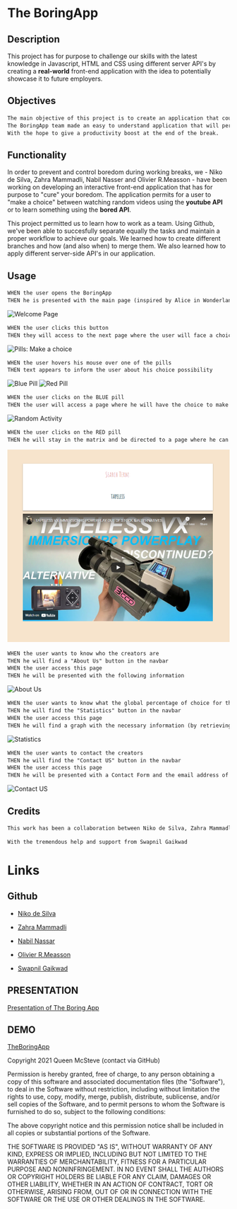 # **The BoringApp**

## Description

This project has for purpose to challenge our skills with the latest knowledge in Javascript, HTML and CSS using different server API's by creating a **real-world** front-end application with the idea to potentially showcase it to future employers.

## Objectives

```md
The main objective of this project is to create an application that could be related to our daily lifes. And since 2 years our daily lives have been more online then ever. Which is factor of daily boredom. Thus the idea to help those people who are in need of a boredom cure.
The BoringApp team made an easy to understand application that will permit the user to cure boredom by entertaining them.
With the hope to give a productivity boost at the end of the break.
```

## Functionality

In order to prevent and control boredom during working breaks, we - Niko de Silva, Zahra Mammadli, Nabil Nasser and Olivier R.Measson - have been working on developing an interactive front-end application that has for purpose to "cure" your boredom.
The application permits for a user to "make a choice" between watching random videos using the **youtube API** or to learn something using the **bored API**.

This project permitted us to learn how to work as a team.
Using Github, we've been able to succesfully separate equally the tasks and maintain a proper workflow to achieve our goals.
We learned how to create different branches and how (and also when) to merge them.
We also learned how to apply different server-side API's in our application.

## Usage

```md
WHEN the user opens the BoringApp
THEN he is presented with the main page (inspired by Alice in Wonderland) where there is one button that will grab the attention and where he can access information such as: About us - Stats & Contacts
```

![Welcome Page](screenshots/welcome-page.png)

```md
WHEN the user clicks this button
THEN they will access to the next page where the user will face a choice between two pills: a blue pill and a red pill (inspired by the matrix)
```

![Pills: Make a choice](screenshots/make-a-choice.png)

```md
WHEN the user hovers his mouse over one of the pills
THEN text appears to inform the user about his choice possibility
```

![Blue Pill](screenshots/blue_pill.png)
![Red Pill](screenshots/red_pill.png)

```md
WHEN the user clicks on the BLUE pill
THEN the user will access a page where he will have the choice to make an activity (based on the Bored server API) or to watch someone do it online ( by pushing the bored activity into the youtube search query)
```

![Random Activity](screenshots/click-bluel.png)

```md
WHEN the user clicks on the RED pill
THEN he will stay in the matrix and be directed to a page where he can watch random videos (Youtube API)
```

![Random Video](screenshots/click-red.png)

```md
WHEN the user wants to know who the creators are
THEN he will find a "About Us" button in the navbar
WHEN the user access this page
THEN he will be presented with the following information
```

![About Us](screenshots/about-us.png)

```md
WHEN the user wants to know what the global percentage of choice for the pills is
THEN he will find the "Statistics" button in the navbar
WHEN the user access this page
THEN he will find a graph with the necessary information (by retrieving stats from the local storage and building it with d3.js)
```

![Statistics](screenshots/statistics.png)

```md
WHEN the user wants to contact the creators
THEN he will find the "Contact US" button in the navbar
WHEN the user access this page
THEN he will be presented with a Contact Form and the email address of the creators
```

![Contact US](screenshots\contact.png)

## Credits

```md
This work has been a collaboration between Niko de Silva, Zahra Mammadli, Nabil Nassar & Olivier R.Measson.
```

```md
With the tremendous help and support from Swapnil Gaikwad
```

# Links

## Github

- [Niko de Silva](https://github.com/queenmcsteve)
- [Zahra Mammadli](https://github.com/ZahraMammadli)
- [Nabil Nassar](https://github.com/nnassarv)
- [Olivier R.Measson](https://github.com/Zeitouna)

- [Swapnil Gaikwad](https://github.com/swapbcs)

## PRESENTATION

[Presentation of The Boring App](https://docs.google.com/presentation/d/1qJnQtA1RolKkoKrJHmYw-cxk2ub0IFlLcYKumZLcC40/edit?usp=sharing)

## DEMO

[TheBoringApp](https://zahramammadli.github.io/TheBoringApp/index.html)

Copyright 2021 Queen McSteve (contact via GitHub)

Permission is hereby granted, free of charge, to any person obtaining a copy of this software and associated documentation files (the "Software"), to deal in the Software without restriction, including without limitation the rights to use, copy, modify, merge, publish, distribute, sublicense, and/or sell copies of the Software, and to permit persons to whom the Software is furnished to do so, subject to the following conditions:

The above copyright notice and this permission notice shall be included in all copies or substantial portions of the Software.

THE SOFTWARE IS PROVIDED "AS IS", WITHOUT WARRANTY OF ANY KIND, EXPRESS OR IMPLIED, INCLUDING BUT NOT LIMITED TO THE WARRANTIES OF MERCHANTABILITY, FITNESS FOR A PARTICULAR PURPOSE AND NONINFRINGEMENT. IN NO EVENT SHALL THE AUTHORS OR COPYRIGHT HOLDERS BE LIABLE FOR ANY CLAIM, DAMAGES OR OTHER LIABILITY, WHETHER IN AN ACTION OF CONTRACT, TORT OR OTHERWISE, ARISING FROM, OUT OF OR IN CONNECTION WITH THE SOFTWARE OR THE USE OR OTHER DEALINGS IN THE SOFTWARE.
